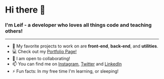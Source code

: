 # Hi there 👋

### I'm **Leif** - a developer who loves all things **code** and **teaching others**!
___

- 💖 My favorite projects to work on are **front-end**, **back-end**, and **utilities**.
- 💻 Check out my [Portfolio Page!](https://coming.soon/)
- 👯 I am open to collaborating!
- 📫 You can find me on [Instagram](https://www.instagram.com/foobar/), [Twitter](https://twitter.com/foobar) and [LinkedIn](https://www.linkedin.com/in/foobar/)
- ⚡ Fun facts: In my free time I'm learning, or sleeping!
